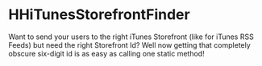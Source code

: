 # HHiTunesStorefrontFinder

Want to send your users to the right iTunes Storefront (like for iTunes RSS Feeds) but need the right Storefront Id?  Well now getting that completely obscure six-digit id is as easy as calling one static method!

